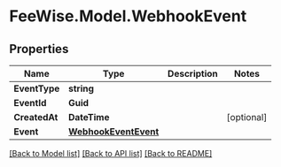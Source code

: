 # FeeWise.Model.WebhookEvent

## Properties

Name | Type | Description | Notes
------------ | ------------- | ------------- | -------------
**EventType** | **string** |  | 
**EventId** | **Guid** |  | 
**CreatedAt** | **DateTime** |  | [optional] 
**Event** | [**WebhookEventEvent**](WebhookEventEvent.md) |  | 

[[Back to Model list]](../README.md#documentation-for-models) [[Back to API list]](../README.md#documentation-for-api-endpoints) [[Back to README]](../README.md)

